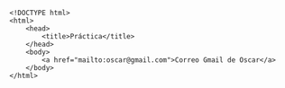<code>
&lt;!DOCTYPE html&gt;
&lt;html&gt;
    &lt;head&gt;
        &lt;title&gt;Práctica&lt;/title&gt;
    &lt;/head&gt;
    &lt;body&gt;
        &lt;a href="mailto:oscar@gmail.com"&gt;Correo Gmail de Oscar&lt;/a&gt;
    &lt;/body&gt;
&lt;/html&gt;
</code>